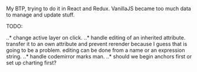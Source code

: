 My BTP, trying to do it in React and Redux. VanillaJS became too much data to manage and update stuff.


TODO:

..* change active layer on click.
..* handle editing of an inherited attribute. transfer it to an own attribute and prevent rerender because I guess that is going to be a problem. editing can be done from a name or an expression string.
..* handle codemirror marks man.
..* should we begin anchors first or set up charting first?
